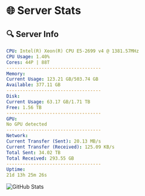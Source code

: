 # 🌐 Server Stats
## 🔍 Server Info
```yaml
CPU: Intel(R) Xeon(R) CPU E5-2699 v4 @ 1381.57MHz
CPU Usage: 1.40%
Cores: 44P | 88T
-----------------------------------
Memory:
Current Usage: 123.21 GB/503.74 GB
Available: 377.11 GB
-----------------------------------
Disk:
Current Usage: 63.17 GB/1.71 TB
Free: 1.56 TB
-----------------------------------
GPU:
No GPU detected
-----------------------------------
Network:
Current Transfer (Sent): 20.13 MB/s
Current Transfer (Received): 125.09 KB/s
Total Sent: 34.02 TB
Total Received: 293.55 GB
-----------------------------------
Uptime:
21d 13h 25m 26s
```
![GitHub Stats](https://img.shields.io/badge/Updated-2025-03-29_10:48:15-blue)